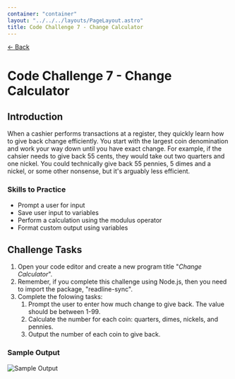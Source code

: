 ```yaml
---
container: "container"
layout: "../../../layouts/PageLayout.astro"
title: Code Challenge 7 - Change Calculator
---
```


[← Back](./)

# Code Challenge 7 - Change Calculator

## Introduction

When a cashier performs transactions at a register, they quickly learn how to give back change efficiently. You start with the largest coin denomination and work your way down until you have exact change. For example, if the cahsier needs to give back 55 cents, they would take out two quarters and one nickel. You could technically give back 55 pennies, 5 dimes and a nickel, or some other nonsense, but it's arguably less efficient.

### Skills to Practice

- Prompt a user for input
- Save user input to variables
- Perform a calculation using the modulus operator
- Format custom output using variables

## Challenge Tasks

1. Open your code editor and create a new program title "_Change Calculator_".
2. Remember, if you complete this challenge using Node.js, then you need to import the package, "readline-sync".
3. Complete the folowing tasks:
   1. Prompt the user to enter how much change to give back. The value should be between 1-99.
   2. Calculate the number for each coin: quarters, dimes, nickels, and pennies.
   3. Output the number of each coin to give back.

### Sample Output

![Sample Output](/assets/img/code-challenges/challenge-7-change-calculator.gif)
